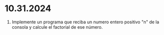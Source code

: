 # 10.31.2024
1. Implemente un programa que reciba un numero entero positivo "n" de la consola y calcule el
factorial de ese número.
